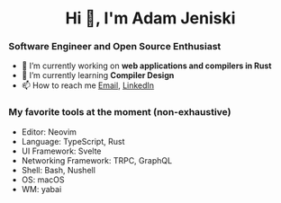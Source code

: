 <h1 align="center">Hi 👋, I'm Adam Jeniski</h1>

### Software Engineer and Open Source Enthusiast
- 🔭 I’m currently working on **web applications and compilers in Rust**
- 🌱 I’m currently learning **Compiler Design**
- 📫 How to reach me  <a href="mailto:ajensiki4@gmail.com">Email</a>, <a href="https://linkedin.com/in/adamjeniski">LinkedIn</a>

### My favorite tools at the moment (non-exhaustive)
- Editor: Neovim
- Language: TypeScript, Rust
- UI Framework: Svelte
- Networking Framework: TRPC, GraphQL
- Shell: Bash, Nushell
- OS: macOS
- WM: yabai
